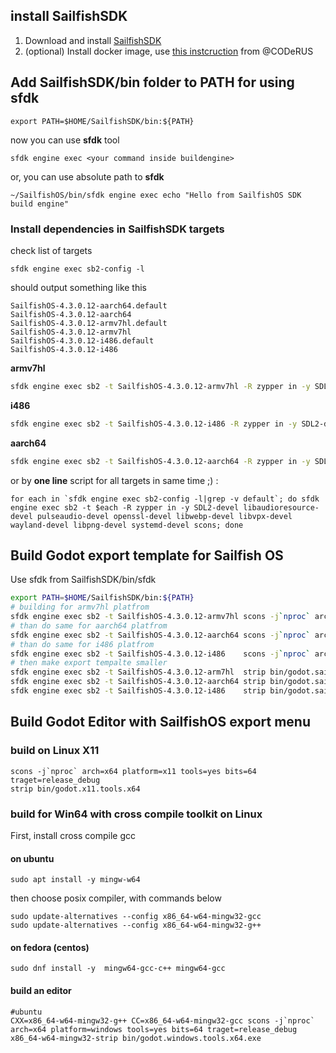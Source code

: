 ## install SailfishSDK 
1. Download and install [SailfishSDK](https://sailfishos.org/wiki/Application_SDK)
2. (optional) Install docker image, use [this instcruction](https://github.com/CODeRUS/docker-sailfishos-sdk-local) from @CODeRUS

## Add SailfishSDK/bin folder to PATH for using sfdk
```shell
export PATH=$HOME/SailfishSDK/bin:${PATH} 
```
now you can use **sfdk** tool  
```shell
sfdk engine exec <your command inside buildengine> 
```
or, you can use absolute path to **sfdk** 
```shell
~/SailfishOS/bin/sfdk engine exec echo "Hello from SailfishOS SDK build engine"
```

### Install dependencies in SailfishSDK targets
check list of targets
```shell
sfdk engine exec sb2-config -l
```

should output something like this 

```shell
SailfishOS-4.3.0.12-aarch64.default
SailfishOS-4.3.0.12-aarch64
SailfishOS-4.3.0.12-armv7hl.default
SailfishOS-4.3.0.12-armv7hl
SailfishOS-4.3.0.12-i486.default
SailfishOS-4.3.0.12-i486
```

**armv7hl**
```sh
sfdk engine exec sb2 -t SailfishOS-4.3.0.12-armv7hl -R zypper in -y SDL2-devel systemd-devel libaudioresource-devel pulseaudio-devel openssl-devel libwebp-devel libvpx-devel wayland-devel libpng-devel scons
```

**i486**
```sh
sfdk engine exec sb2 -t SailfishOS-4.3.0.12-i486 -R zypper in -y SDL2-devel systemd-devel libaudioresource-devel pulseaudio-devel openssl-devel libwebp-devel libvpx-devel wayland-devel libpng-devel scons
```

**aarch64**
```sh
sfdk engine exec sb2 -t SailfishOS-4.3.0.12-aarch64 -R zypper in -y SDL2-devel systemd-devel libaudioresource-devel pulseaudio-devel openssl-devel libwebp-devel libvpx-devel wayland-devel libpng-devel scons
```

or by **one line** script for all targets in same time ;) :
```shell
for each in `sfdk engine exec sb2-config -l|grep -v default`; do sfdk engine exec sb2 -t $each -R zypper in -y SDL2-devel libaudioresource-devel pulseaudio-devel openssl-devel libwebp-devel libvpx-devel wayland-devel libpng-devel systemd-devel scons; done
```

## Build Godot export template for Sailfish OS
Use sfdk from SailfishSDK/bin/sfdk 

```sh
export PATH=$HOME/SailfishSDK/bin:${PATH}
# building for armv7hl platfrom 
sfdk engine exec sb2 -t SailfishOS-4.3.0.12-armv7hl scons -j`nproc` arch=arm platform=sailfish tools=no bits=32 target=release  
# than do same for aarch64 platfrom
sfdk engine exec sb2 -t SailfishOS-4.3.0.12-aarch64 scons -j`nproc` arch=arm64 platform=sailfish tools=no bits=64 target=release 
# than do same for i486 platfrom
sfdk engine exec sb2 -t SailfishOS-4.3.0.12-i486    scons -j`nproc` arch=x86 platform=sailfish tools=no bits=32 target=release
# then make export tempalte smaller
sfdk engine exec sb2 -t SailfishOS-4.3.0.12-arm7hl  strip bin/godot.sailfish.opt.arm
sfdk engine exec sb2 -t SailfishOS-4.3.0.12-aarch64 strip bin/godot.sailfish.opt.arm64
sfdk engine exec sb2 -t SailfishOS-4.3.0.12-i486    strip bin/godot.sailfish.opt.x86
```

## Build Godot Editor with SailfishOS export menu
### build on Linux  X11
```shell
scons -j`nproc` arch=x64 platform=x11 tools=yes bits=64 traget=release_debug 
strip bin/godot.x11.tools.x64
```
### build for Win64 with cross compile toolkit on Linux
First, install cross compile gcc
#### on ubuntu 
```
sudo apt install -y mingw-w64
```
then choose posix compiler, with commands below
```
sudo update-alternatives --config x86_64-w64-mingw32-gcc 
sudo update-alternatives --config x86_64-w64-mingw32-g++
```
#### on fedora (centos)
```
sudo dnf install -y  mingw64-gcc-c++ mingw64-gcc
```
#### build an editor 
```shell
#ubuntu 
CXX=x86_64-w64-mingw32-g++ CC=x86_64-w64-mingw32-gcc scons -j`nproc` arch=x64 platform=windows tools=yes bits=64 traget=release_debug 
x86_64-w64-mingw32-strip bin/godot.windows.tools.x64.exe
```